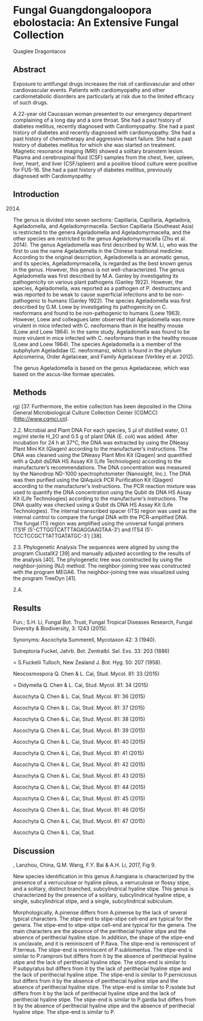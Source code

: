 # Fungal Guangdongaloopora ebolostacia: An Extensive Fungal Collection
Quaglee Dragontacos


## Abstract
Exposure to antifungal drugs increases the risk of cardiovascular and other cardiovascular events. Patients with cardiomyopathy and other cardiometabolic disorders are particularly at risk due to the limited efficacy of such drugs.

A 22-year old Caucasian woman presented to our emergency department complaining of a long day and a sore throat. She had a past history of diabetes mellitus, recently diagnosed with Cardiomyopathy. She had a past history of diabetes and recently diagnosed with cardiomyopathy. She had a past history of chemotherapy and aggressive heart failure. She had a past history of diabetes mellitus for which she was started on treatment. Magnetic resonance imaging (MRI) showed a solitary brainstem lesion. Plasma and cerebrospinal fluid (CSF) samples from the chest, liver, spleen, liver, heart, and liver (CSF/spleen) and a positive blood culture were positive for FUS-16. She had a past history of diabetes mellitus, previously diagnosed with Cardiomyopathy.


## Introduction
2014.

The genus is divided into seven sections: Capillaria, Capillaria, Ageladora, Ageladomella, and Ageladomyrmacella. Section Capillaria (Southeast Asia) is restricted to the genera Ageladomella and Ageladomyrmacella, and the other species are restricted to the genus Ageladomyrmacella (Zhu et al. 2014). The genus Ageladomella was first described by W.M. Li, who was the first to use the name Ageladomella in the Chinese traditional medicine. According to the original description, Ageladomella is an aromatic genus, and its species, Ageladomyrmacella, is regarded as the best known genus in the genus. However, this genus is not well-characterized. The genus Ageladomella was first described by M.A. Ganley by investigating its pathogenicity on various plant pathogens (Ganley 1922). However, the species, Ageladomella, was reported as a pathogen of P. destructans and was reported to be weak to cause superficial infections and to be non-pathogenic to humans (Ganley 1922). The species Ageladomella was first described by G.M. Loew by investigating its pathogenicity on C. neoformans and found to be non-pathogenic to humans (Loew 1963). However, Loew and colleagues later observed that Ageladomella was more virulent in mice infected with C. neoformans than in the healthy mouse (Loew and Loew 1964). In the same study, Ageladomella was found to be more virulent in mice infected with C. neoformans than in the healthy mouse (Loew and Loew 1964). The species Ageladomella is a member of the subphylum Ageladidae (C. neoformans), which is found in the phylum Apicomerina, Order Agelaceae, and Family Agelaceae (Verkley et al. 2012).

The genus Ageladomella is based on the genus Ageladaceae, which was based on the ascus-like formae speciales.


## Methods
rg) [37. Furthermore, the entire collection has been deposited in the China General Microbiological Culture Collection Center (CGMCC) (http://www.cgmci.cn).

2.2. Microbial and Plant DNA
For each species, 5 µl of distilled water, 0.1 mg/ml sterile H_2O and 0.5 g of plant DNA (E. coli) was added. After incubation for 24 h at 37°C, the DNA was extracted by using the DNeasy Plant Mini Kit (Qiagen) according to the manufacturer’s instructions. The DNA was cleaned using the DNeasy Plant Mini Kit (Qiagen) and quantified with a Qubit dsDNA HS Assay Kit (Life Technologies) according to the manufacturer’s recommendations. The DNA concentration was measured by the Nanodrop ND-1000 spectrophotometer (Nanosight, Inc.). The DNA was then purified using the QIAquick PCR Purification Kit (Qiagen) according to the manufacturer’s instructions. The PCR reaction mixture was used to quantify the DNA concentration using the Qubit ds DNA HS Assay Kit (Life Technologies) according to the manufacturer’s instructions. The DNA quality was checked using a Qubit ds DNA HS Assay Kit (Life Technologies). The internal transcribed spacer (ITS) region was used as the internal control to compare the fungal DNA with the PCR-amplified DNA. The fungal ITS region was amplified using the universal fungal primers ITS1F (5’-CTTGGTCATTTAGAGGAAGTAA-3’) and ITS4 (5’-TCCTCCGCTTATTGATATGC-3’) [38].

2.3. Phylogenetic Analysis
The sequences were aligned by using the program ClustalX2 [39] and manually adjusted according to the results of the analysis [40]. The phylogenetic tree was constructed by using the neighbor-joining (NJ) method. The neighbor-joining tree was constructed with the program MEGA6. The neighbor-joining tree was visualized using the program TreeDyn [41].

2.4.


## Results
Fun.; S.H. Li, Fungal Bot. Trust, Fungal Tropical Diseases Research, Fungal Diversity & Biodiversity, 3: 1243 (2015).

Synonyms: Ascochyta Summerell, Mycotaxon 42: 3 (1940).

Sutreptoria Fuckel, Jahrb. Bot. Zentralbl. Sel. Exs. 33: 203 (1886)

= S.Fuckelii Tulloch, New Zealand J. Bot. Hyg. 50: 207 (1958).

Neocosmospora Q. Chen & L. Cai, Stud. Mycol. 81: 33 (2015)

= Didymella Q. Chen & L. Cai, Stud. Mycol. 81: 34 (2015)

Ascochyta Q. Chen & L. Cai, Stud. Mycol. 81: 36 (2015)

Ascochyta Q. Chen & L. Cai, Stud. Mycol. 81: 37 (2015)

Ascochyta Q. Chen & L. Cai, Stud. Mycol. 81: 38 (2015)

Ascochyta Q. Chen & L. Cai, Stud. Mycol. 81: 39 (2015)

Ascochyta Q. Chen & L. Cai, Stud. Mycol. 81: 40 (2015)

Ascochyta Q. Chen & L. Cai, Stud. Mycol. 81: 41 (2015)

Ascochyta Q. Chen & L. Cai, Stud. Mycol. 81: 42 (2015)

Ascochyta Q. Chen & L. Cai, Stud. Mycol. 81: 43 (2015)

Ascochyta Q. Chen & L. Cai, Stud. Mycol. 81: 44 (2015)

Ascochyta Q. Chen & L. Cai, Stud. Mycol. 81: 45 (2015)

Ascochyta Q. Chen & L. Cai, Stud. Mycol. 81: 46 (2015)

Ascochyta Q. Chen & L. Cai, Stud. Mycol. 81: 47 (2015)

Ascochyta Q. Chen & L. Cai, Stud.


## Discussion
, Lanzhou, China, Q.M. Wang, F.Y. Bai & A.H. Li, 2017, Fig 9.

New species identification in this genus
A.hangiana is characterized by the presence of a verruculose or hyaline pileus, a verruculose or flossy stipe, and a solitary, distinct branched, subcylindrical hyaline stipe. This genus is characterized by the presence of a solitary, subcylindrical hyaline stipe, a single, subcylindrical stipe, and a single, subcylindrical subiculum.

Morphologically, A.pinense differs from A.pinense by the lack of several typical characters. The stipe-end to stipe-stipe cell-end are typical for the genera. The stipe-end to stipe-stipe cell-end are typical for the genera. The main characters are the absence of the perithecial hyaline stipe and the absence of perithecial hyaline stipe. In addition, the shape of the stipe-end is unclavate, and it is reminiscent of P.flava. The stipe-end is reminiscent of P.terreus. The stipe-end is reminiscent of P.sublomentus. The stipe-end is similar to P.ramproni but differs from it by the absence of perithecial hyaline stipe and the lack of perithecial hyaline stipe. The stipe-end is similar to P.subpyratus but differs from it by the lack of perithecial hyaline stipe and the lack of perithecial hyaline stipe. The stipe-end is similar to P.perniciosus but differs from it by the absence of perithecial hyaline stipe and the absence of perithecial hyaline stipe. The stipe-end is similar to P.isolate but differs from it by the lack of perithecial hyaline stipe and the lack of perithecial hyaline stipe. The stipe-end is similar to P.gardia but differs from it by the absence of perithecial hyaline stipe and the absence of perithecial hyaline stipe. The stipe-end is similar to P.
